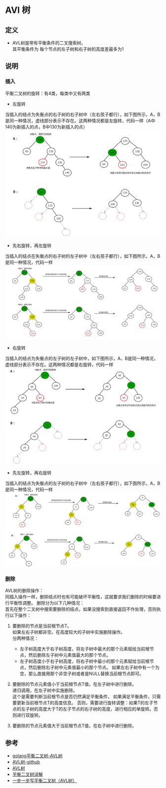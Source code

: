 # AVl 树

## 定义
* AVL树是带有平衡条件的二叉搜索树。<br>其平衡条件为 每个节点的左子树和右子树的高度差最多为1

## 说明
### 插入
平衡二叉树的旋转：有4类，每类中又有两类
+ 左旋转

当插入的结点为失衡点的右子树的右子树中（左右孩子都行），如下图所示，A，B是同一种情况，虚线部分表示不存在。这两种情况都是左旋转，代码一样（A中140为新插入的点，B中130为新插入的点）
![](./../images/tree/avl_tree/left_rotate.png)

+ 先右旋转，再左旋转

当插入的结点在失衡点的右子树的左子树中（左右孩子都行），如下图所示，A，B是同一种情况，代码一样
![](./../images/tree/avl_tree/right_the_left_rotate.png)

+ 右旋转

当插入的结点为失衡点的左子树的左子树中，如下图所示，A，B是同一种情况，虚线部分表示不存在。这两种情况都是右旋转，代码一样
![](./../images/tree/avl_tree/right_rotate.png)

+ 先左旋转，再右旋转

当插入的结点为失衡点的左子树的右子树中（左右孩子都行），如下图所示，A，B是同一种情况，代码一样
![](./../images/tree/avl_tree/left_then_right_rotate.png)

### 删除
AVL树的删除操作：<br>
同插入操作一样，删除结点时也有可能破坏平衡性，这就要求我们删除的时候要进行平衡性调整。
删除分为以下几种情况：<br>
首先在整个二叉树中搜索要删除的结点，如果没搜索到直接返回不作处理，否则执行以下操作：<br>
1. 要删除的节点是当前根节点T。<br>
如果左右子树都非空。在高度较大的子树中实施删除操作。<br>
分两种情况：
    * 左子树高度大于右子树高度，将左子树中最大的那个元素赋给当前根节点，然后删除左子树中元素值最大的那个节点。
    * 左子树高度小于右子树高度，将右子树中最小的那个元素赋给当前根节点，然后删除右子树中元素值最小的那个节点。
    如果左右子树中有一个为空，那么直接用那个非空子树或者是NULL替换当前根节点即可。

2. 要删除的节点元素值小于当前根节点T值，在左子树中进行删除。<br>
递归调用，在左子树中实施删除。<br>
这个是需要判断当前根节点是否仍然满足平衡条件，
如果满足平衡条件，只需要更新当前根节点T的高度信息。
否则，需要进行旋转调整：如果T的左子节点的左子树的高度大于T的左子节点的右子树的高度，进行相应的单旋转。否则进行双旋转。
3. 要删除的节点元素值大于当前根节点T值，在右子树中进行删除。


## 参考
- [golang平衡二叉树-AVL树](https://blog.csdn.net/qq_36183935/article/details/80315808)
- [AVL树-github](https://github.com/timtadh/data-structures/tree/master/tree/avl)
- [AVL树](https://suanfa.herokuapp.com/3%E6%A0%91/avltree/)
- [平衡二叉树详解](https://blog.csdn.net/u010442302/article/details/52713585)
- [一步一步写平衡二叉树（AVL树）](https://www.cnblogs.com/andyidea/archive/2012/08/20/2642583.html)